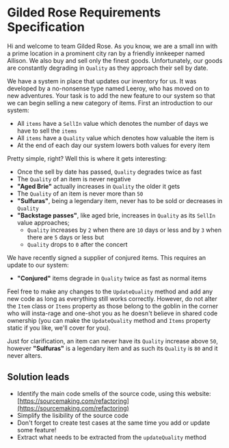 # Gilded Rose Requirements Specification

Hi and welcome to team Gilded Rose. As you know, we are a small inn with a prime location in a
prominent city ran by a friendly innkeeper named Allison. We also buy and sell only the finest goods.
Unfortunately, our goods are constantly degrading in `Quality` as they approach their sell by date.

We have a system in place that updates our inventory for us. It was developed by a no-nonsense type named
Leeroy, who has moved on to new adventures. Your task is to add the new feature to our system so that
we can begin selling a new category of items. First an introduction to our system:

- All `items` have a `SellIn` value which denotes the number of days we have to sell the `items`
- All `items` have a `Quality` value which denotes how valuable the item is
- At the end of each day our system lowers both values for every item

Pretty simple, right? Well this is where it gets interesting:

- Once the sell by date has passed, `Quality` degrades twice as fast
- The `Quality` of an item is never negative
- __"Aged Brie"__ actually increases in `Quality` the older it gets
- The `Quality` of an item is never more than `50`
- __"Sulfuras"__, being a legendary item, never has to be sold or decreases in `Quality`
- __"Backstage passes"__, like aged brie, increases in `Quality` as its `SellIn` value approaches;
    - `Quality` increases by `2` when there are `10` days or less and by `3` when there are `5` days or less but
    - `Quality` drops to `0` after the concert

We have recently signed a supplier of conjured items. This requires an update to our system:

- __"Conjured"__ items degrade in `Quality` twice as fast as normal items

Feel free to make any changes to the `UpdateQuality` method and add any new code as long as everything
still works correctly. However, do not alter the `Item` class or `Items` property as those belong to the
goblin in the corner who will insta-rage and one-shot you as he doesn't believe in shared code
ownership (you can make the `UpdateQuality` method and `Items` property static if you like, we'll cover
for you).

Just for clarification, an item can never have its `Quality` increase above `50`, however __"Sulfuras"__ is a
legendary item and as such its `Quality` is `80` and it never alters.

## Solution leads
- Identify the main code smells of the source code, using this website: [https://sourcemaking.com/refactoring](https://sourcemaking.com/refactoring)
- Simplify the lisibility of the source code
- Don't forget to create test cases at the same time you add or update some feature!
- Extract what needs to be extracted from the `updateQuality` method
